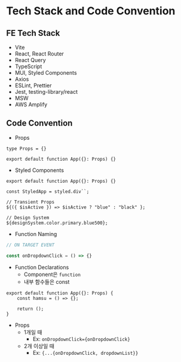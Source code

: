 # Tech Stack and Code Convention

## FE Tech Stack
- Vite
- React, React Router
- React Query
- TypeScript
- MUI, Styled Components
- Axios
- ESLint, Prettier
- Jest, testing-library/react
- MSW
- AWS Amplify

## Code Convention
- Props
```tsx
type Props = {}

export default function App({}: Props) {}
```
- Styled Components
```tsx
export default function App({}: Props) {}

const StyledApp = styled.div``;
```

```tsx
// Transient Props
${({ $isActive }) => $isActive ? "blue" : "black" };

// Design System
${designSystem.color.primary.blue500};
```
- Function Naming
```ts
// ON TARGET EVENT

const onDropdownClick = () => {}
```
- Function Declarations
	- Component은 `function`
	- 내부 함수들은 const
```tsx
export default function App({}: Props) {
	const hamsu = () => {};
	
	return ();
}
```
- Props
	- 1개일 때
		- Ex: `onDropdownClick={onDropdownClick}`
	- 2개 이상일 때
		- Ex: `{...{onDropdownClick, dropdownList}}`
